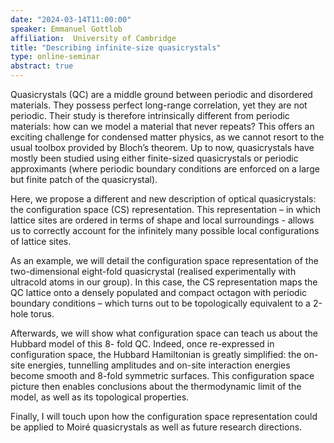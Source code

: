 ```yaml
---
date: "2024-03-14T11:00:00"
speaker: Emmanuel Gottlob
affiliation:  University of Cambridge
title: "Describing infinite-size quasicrystals"
type: online-seminar
abstract: true
---
```


Quasicrystals (QC) are a middle ground between periodic and disordered materials. They possess perfect long-range correlation, yet they are not periodic. Their study is therefore intrinsically different from periodic materials: how can we model a material that never repeats? This offers an exciting challenge for condensed matter physics, as we cannot resort to the usual toolbox provided by Bloch’s theorem. Up to now, quasicrystals have mostly been studied using either finite-sized quasicrystals or periodic approximants (where periodic boundary conditions are enforced on a large but finite patch of the quasicrystal).

Here, we propose a different and new description of optical quasicrystals: the configuration space (CS) representation. This representation – in which lattice sites are ordered in terms of shape and local surroundings - allows us to correctly account for the infinitely many possible local configurations of lattice sites.

As an example, we will detail the configuration space representation of the two-dimensional eight-fold quasicrystal (realised experimentally with ultracold atoms in our group). In this case, the CS representation maps the QC lattice onto a densely populated and compact octagon with periodic boundary conditions – which turns out to be topologically equivalent to a 2-hole torus.

Afterwards, we will show what configuration space can teach us about the Hubbard model of this 8- fold QC. Indeed, once re-expressed in configuration space, the Hubbard Hamiltonian is greatly simplified: the on-site energies, tunnelling amplitudes and on-site interaction energies become smooth and 8-fold symmetric surfaces. This configuration space picture then enables conclusions about the thermodynamic limit of the model, as well as its topological properties.

Finally, I will touch upon how the configuration space representation could be applied to Moiré quasicrystals as well as future research directions.